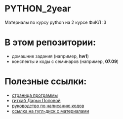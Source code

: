  # PYTHON_2year
Материалы по курсу python на 2 курсе ФиКЛ :3
 
В этом репозитории:  
========

+ домашние задания (например, **hw1**)
+ конспекты и коды с семинаров (например, **07.09**)

Полезные ссылки: 
================

+ [страница программы](https://github.com/ancatmara/learnpython2018)
+ [гитхаб Дарьи Поповой](https://github.com/dashapopova/python)
+ [руководство по написанию кодов](https://pythonworld.ru/osnovy/pep-8-rukovodstvo-po-napisaniyu-koda-na-python.html#id12)
+ [ссылка на гугл-диск с материалами](https://drive.google.com/drive/u/0/folders/1P3Xb_SlWsOSkw_2I2VuSb_wuo0j-F2dF)
